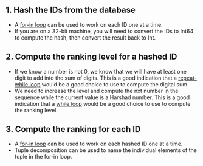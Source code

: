 ## 1. Hash the IDs from the database

- A [for-in loop][for-in-loops] can be used to work on each ID one at a time.
- If you are on a 32-bit machine, you will need to convert the IDs to Int64 to compute the hash, then convert the result back to Int.

## 2. Compute the ranking level for a hashed ID

- If we know a number is not 0, we know that we will have at least one digit to add into the sum of digits. This is a good indication that a [repeat-while loop][repeat-loops] would be a good choice to use to compute the digital sum.
- We need to increase the level and compute the nxt number in the sequence while the current value is a Harshad number. This is a good indication that a [while loop][while-loops] would be a good choice to use to compute the ranking level.

## 3. Compute the ranking for each ID

- A [for-in loop][for-in-loops] can be used to work on each hashed ID one at a time.
- Tuple decomposition can be used to name the individual elements of the tuple in the for-in loop.

[for-in-loops]: https://docs.swift.org/swift-book/LanguageGuide/ControlFlow.html#ID121
[while-loops]: https://docs.swift.org/swift-book/LanguageGuide/ControlFlow.html#ID124
[repeat-loops]: https://docs.swift.org/swift-book/LanguageGuide/ControlFlow.html#ID126
[control-transfer]: https://docs.swift.org/swift-book/LanguageGuide/ControlFlow.html#ID135
[labeled-statements]: https://docs.swift.org/swift-book/LanguageGuide/ControlFlow.html#ID141
[basics-concept]: https://../../basics/.docs/after.md
[tuples]: https://docs.swift.org/swift-book/LanguageGuide/TheBasics.html#ID329

